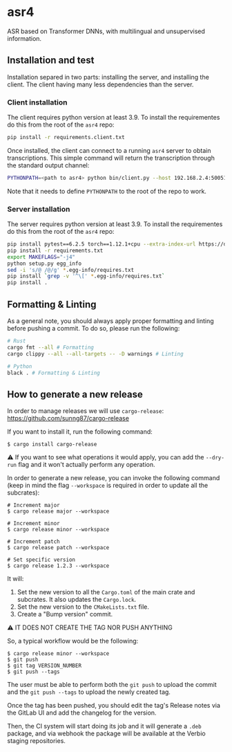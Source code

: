 # asr4

ASR based on Transformer DNNs, with multilingual and unsupervised information.

## Installation and test

Installation separed in two parts: installing the server, and installing the client. The client having many less dependencies than the server.

### Client installation

The client requires python version at least 3.9. To install the requirementes do this from the root of the `asr4` repo:

```sh
pip install -r requirements.client.txt
```

Once installed, the client can connect to a running `asr4` server to obtain transcriptions. This simple command will return the transcription through the standard output channel:

```sh
PYTHONPATH=<path to asr4> python bin/client.py --host 192.168.2.4:50051 -a <path to your file>.wav
```

Note that it needs to define `PYTHONPATH` to the root of the repo to work.



### Server installation

The server requires python version at least 3.9. To install the requirementes do this from the root of the `asr4` repo:

```sh
pip install pytest==6.2.5 torch==1.12.1+cpu --extra-index-url https://download.pytorch.org/whl/cpu
pip install -r requirements.txt
export MAKEFLAGS="-j4"
python setup.py egg_info
sed -i 's/@ /@/g' *.egg-info/requires.txt
pip install `grep -v '^\[' *.egg-info/requires.txt`
pip install .
```


## Formatting & Linting

As a general note, you should always apply proper formatting and linting before pushing a commit. To do so, please run the following:

```sh
# Rust
cargo fmt --all # Formatting
cargo clippy --all --all-targets -- -D warnings # Linting

# Python
black . # Formatting & Linting
```

## How to generate a new release

In order to manage releases we will use `cargo-release`: https://github.com/sunng87/cargo-release

If you want to install it, run the following command:

```
$ cargo install cargo-release
```

:warning: If you want to see what operations it would apply, you can add the `--dry-run` flag and it won't actually perform any operation.

In order to generate a new release, you can invoke the following command (keep in mind the flag `--workspace` is required in order to update all the subcrates):

```
# Increment major
$ cargo release major --workspace

# Increment minor
$ cargo release minor --workspace

# Increment patch
$ cargo release patch --workspace

# Set specific version
$ cargo release 1.2.3 --workspace 
```

It will:

1. Set the new version to all the `Cargo.toml` of the main crate and subcrates. It also updates the `Cargo.lock`.
2. Set the new version to the `CMakeLists.txt` file.
3. Create a "Bump version" commit.

⚠ IT DOES NOT CREATE THE TAG NOR PUSH ANYTHING

So, a typical workflow would be the following:

```
$ cargo release minor --workspace
$ git push 
$ git tag VERSION_NUMBER
$ git push --tags 
```
The user must be able to perform both the `git push` to upload the commit and the `git push --tags` to upload the newly created tag.

Once the tag has been pushed, you should edit the tag's Release notes via the GitLab UI and add the changelog for the version.

Then, the CI system will start doing its job and it will generate a `.deb` package, and via webhook the package will be available at the Verbio staging repositories.

